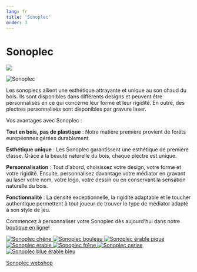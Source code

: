 ```yaml
---
lang: fr
title: 'Sonoplec'
order: 3
---
```


<div class="full-width-kenburns">
<div class="wrap-bg-image">

# Sonoplec

![](/assets/images/arrow-d-white.svg)

</div>
<img srcset="/assets/images/sonoplec/sonoplec_overview-min.jpg"
     src="/assets/images/sonoplec/sonoplec_overview-min.jpg" alt="Sonoplec">
</div>

<div class="full-width-grey">
<div class="wrap -cols1">

Les sonoplecs allient une esthétique attrayante et unique au son chaud du bois. Ils sont disponibles dans différents designs et peuvent être personnalisés en ce qui concerne leur forme et leur rigidité. En outre, des plectres personnalisés sont disponibles par gravure laser.

Vos avantages avec Sonoplec :

**Tout en bois, pas de plastique** : Notre matière première provient de forêts européennes gérées durablement.

**Esthétique unique** : Les Sonoplec garantissent une esthétique de première classe. Grâce à la beauté naturelle du bois, chaque plectre est unique.

**Personnalisation** : Tout d'abord, choisissez votre design, votre forme et votre rigidité. Ensuite, personnalisez davantage votre médiator en gravant au laser votre nom, votre logo, votre dessin ou en conservant la sensation naturelle du bois.

**Fonctionnalité** : La densité exceptionnelle, la rigidité adaptable et le toucher authentique permettent à tout joueur de trouver le type de médiator adapté à son style de jeu.

Commencez à personnaliser votre Sonoplec dès aujourd'hui dans notre [boutique en ligne](https://www.sonoplec.ch/)!

</div>
</div>

<div class="full-width">
<div class="wrap">

<div class="picturegallery">
      <a href="/assets/images/sonoplec/oak_80.jpg">
          <img src="/assets/images/sonoplec/sonoplec_oak-min_10.jpg" alt="Sonoplec chêne">
      </a>
      <a href="/assets/images/sonoplec/curlybirch_80.jpg">
          <img src="/assets/images/sonoplec/sonoplec_curlybirch-min_10.jpg" alt="Sonoplec bouleau">
      </a>
      <a href="/assets/images/sonoplec/vogelaugenahorn_80.jpg">
          <img src="/assets/images/sonoplec/sonoplec_vogelaugenahorn-min_10.jpg" alt="Sonoplec érable piqué">
      </a>
      <a href="/assets/images/sonoplec/ahorn_80.jpg">
          <img src="/assets/images/sonoplec/sonoplec_maple-min_10.jpg" alt="Sonoplec érable">
      </a>
      <a href="/assets/images/sonoplec/ash_80.jpg">
          <img src="/assets/images/sonoplec/sonoplec_ash-min_10.jpg" alt="Sonoplec frêne">
      </a>
      <a href="/assets/images/sonoplec/cherry_80.jpg">
          <img src="/assets/images/sonoplec/sonoplec_cherry-min_10.jpg" alt="Sonoplec cerise">
      </a>
      <a href="/assets/images/sonoplec/bluemaple_80.jpg">
          <img src="/assets/images/sonoplec/sonoplec_bluemaple-min_10.jpg" alt="Sonoplec blue érable bleu">
      </a>
</div>

<a class="btn -red" href="https://www.sonoplec.ch/">Sonoplec webshop</a>

</div>
</div>
